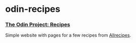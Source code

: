 # odin-recipes
### [The Odin Project: Recipes](https://www.theodinproject.com/lessons/foundations-recipes)

Simple website with pages for a few recipes from [Allrecipes](https://www.allrecipes.com/).